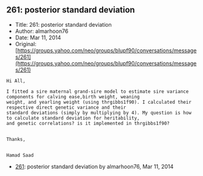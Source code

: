 ## 261: posterior standard deviation

- Title: 261: posterior standard deviation
- Author: almarhoon76
- Date: Mar 11, 2014
- Original: [https://groups.yahoo.com/neo/groups/blupf90/conversations/messages/261](https://groups.yahoo.com/neo/groups/blupf90/conversations/messages/261)

```
Hi All,

I fitted a sire maternal grand-sire model to estimate sire variance components for calving ease,birth weight, weaning
weight, and yearling weight (using thrgibbs1f90). I calculated their respective direct genetic variance and their
standard deviations (simply by multiplying by 4). My question is how to calculate standard deviation for heritability,
and genetic correlations? is it implemented in thrgibbs1f90? 


Thanks,


Hamad Saad
```

- [261](0261.md): posterior standard deviation by almarhoon76, Mar 11, 2014
